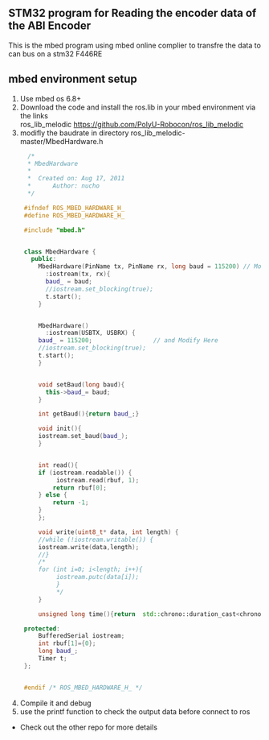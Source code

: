 ## STM32 program for Reading the encoder data of the ABI Encoder
This is the mbed program using mbed online complier to transfre the data to can bus on a stm32 F446RE

## mbed environment setup
1. Use mbed os 6.8+
2. Download the code and install the ros.lib in your mbed environment via the links<br/>
   ros_lib_melodic https://github.com/PolyU-Robocon/ros_lib_melodic
3. modifly the baudrate in directory ros_lib_melodic-master/MbedHardware.h
   ```cpp
	 /*
	 * MbedHardware
	 *
	 *  Created on: Aug 17, 2011
	 *      Author: nucho
	 */

	#ifndef ROS_MBED_HARDWARE_H_
	#define ROS_MBED_HARDWARE_H_

	#include "mbed.h"


	class MbedHardware {
	  public:
	    MbedHardware(PinName tx, PinName rx, long baud = 115200) // Modify Here 
	      :iostream(tx, rx){
	      baud_ = baud;
	      //iostream.set_blocking(true);
	      t.start();
	    }


	    MbedHardware()
	      :iostream(USBTX, USBRX) {
		baud_ = 115200;					// and Modify Here 
		//iostream.set_blocking(true);
		t.start();      
	    }


	    void setBaud(long baud){
	      this->baud_= baud;
	    }

	    int getBaud(){return baud_;}

	    void init(){
		iostream.set_baud(baud_);
	    }


	    int read(){
		if (iostream.readable()) {
		     iostream.read(rbuf, 1);
		    return rbuf[0];
		} else {
		    return -1;
		}
	    };

	    void write(uint8_t* data, int length) {
		//while (!iostream.writable()) {
		iostream.write(data,length);
		//}
		/* 
		for (int i=0; i<length; i++){
		     iostream.putc(data[i]);
		     }
		     */
	    }

	    unsigned long time(){return  std::chrono::duration_cast<chrono::milliseconds>(t.elapsed_time()).count();}

	protected:
	    BufferedSerial iostream;
	    int rbuf[1]={0};
	    long baud_;
	    Timer t;
	};


	#endif /* ROS_MBED_HARDWARE_H_ */
	```
4. Compile it and debug
5. use the printf function to check the output data before connect to ros
 
* Check out the other repo for more details  
